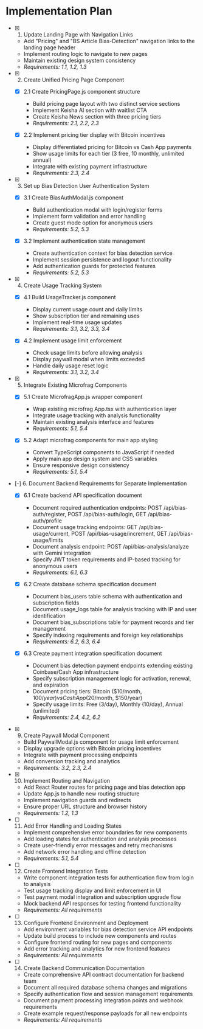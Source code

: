 # Implementation Plan

- [x] 1. Update Landing Page with Navigation Links





  - Add "Pricing" and "BS Article Bias-Detection" navigation links to the landing page header
  - Implement routing logic to navigate to new pages
  - Maintain existing design system consistency
  - _Requirements: 1.1, 1.2, 1.3_

- [x] 2. Create Unified Pricing Page Component






  - [x] 2.1 Create PricingPage.js component structure


    - Build pricing page layout with two distinct service sections
    - Implement Keisha AI section with waitlist CTA
    - Create Keisha News section with three pricing tiers
    - _Requirements: 2.1, 2.2, 2.3_

  - [x] 2.2 Implement pricing tier display with Bitcoin incentives


    - Display differentiated pricing for Bitcoin vs Cash App payments
    - Show usage limits for each tier (3 free, 10 monthly, unlimited annual)
    - Integrate with existing payment infrastructure
    - _Requirements: 2.3, 2.4_

- [x] 3. Set up Bias Detection User Authentication System




  - [x] 3.1 Create BiasAuthModal.js component


    - Build authentication modal with login/register forms
    - Implement form validation and error handling
    - Create guest mode option for anonymous users
    - _Requirements: 5.2, 5.3_

  - [x] 3.2 Implement authentication state management


    - Create authentication context for bias detection service
    - Implement session persistence and logout functionality
    - Add authentication guards for protected features
    - _Requirements: 5.2, 5.3_

- [x] 4. Create Usage Tracking System





  - [x] 4.1 Build UsageTracker.js component


    - Display current usage count and daily limits
    - Show subscription tier and remaining uses
    - Implement real-time usage updates
    - _Requirements: 3.1, 3.2, 3.3, 3.4_

  - [x] 4.2 Implement usage limit enforcement



    - Check usage limits before allowing analysis
    - Display paywall modal when limits exceeded
    - Handle daily usage reset logic
    - _Requirements: 3.1, 3.2, 3.4_

- [x] 5. Integrate Existing Microfrag Components





  - [x] 5.1 Create MicrofragApp.js wrapper component


    - Wrap existing microfrag App.tsx with authentication layer
    - Integrate usage tracking with analysis functionality
    - Maintain existing analysis interface and features
    - _Requirements: 5.1, 5.4_

  - [x] 5.2 Adapt microfrag components for main app styling


    - Convert TypeScript components to JavaScript if needed
    - Apply main app design system and CSS variables
    - Ensure responsive design consistency
    - _Requirements: 5.1, 5.4_

- [-] 6. Document Backend Requirements for Separate Implementation




  - [x] 6.1 Create backend API specification document

    - Document required authentication endpoints: POST /api/bias-auth/register, POST /api/bias-auth/login, GET /api/bias-auth/profile
    - Document usage tracking endpoints: GET /api/bias-usage/current, POST /api/bias-usage/increment, GET /api/bias-usage/limits
    - Document analysis endpoint: POST /api/bias-analysis/analyze with Gemini integration
    - Specify JWT token requirements and IP-based tracking for anonymous users
    - _Requirements: 6.1, 6.3_

  - [x] 6.2 Create database schema specification document


    - Document bias_users table schema with authentication and subscription fields
    - Document usage_logs table for analysis tracking with IP and user identification
    - Document bias_subscriptions table for payment records and tier management
    - Specify indexing requirements and foreign key relationships
    - _Requirements: 6.2, 6.3, 6.4_

  - [x] 6.3 Create payment integration specification document






    - Document bias detection payment endpoints extending existing Coinbase/Cash App infrastructure
    - Specify subscription management logic for activation, renewal, and expiration
    - Document pricing tiers: Bitcoin ($10/month, $100/year) vs Cash App ($20/month, $150/year)
    - Specify usage limits: Free (3/day), Monthly (10/day), Annual (unlimited)
    - _Requirements: 2.4, 4.2, 6.2_

- [x] 9. Create Paywall Modal Component









  - Build PaywallModal.js component for usage limit enforcement
  - Display upgrade options with Bitcoin pricing incentives
  - Integrate with payment processing endpoints
  - Add conversion tracking and analytics
  - _Requirements: 3.2, 2.3, 2.4_

- [x] 10. Implement Routing and Navigation









  - Add React Router routes for pricing page and bias detection app
  - Update App.js to handle new routing structure
  - Implement navigation guards and redirects
  - Ensure proper URL structure and browser history
  - _Requirements: 1.2, 1.3_

- [ ] 11. Add Error Handling and Loading States







  - Implement comprehensive error boundaries for new components
  - Add loading states for authentication and analysis processes
  - Create user-friendly error messages and retry mechanisms
  - Add network error handling and offline detection
  - _Requirements: 5.1, 5.4_

- [ ] 12. Create Frontend Integration Tests
  - Write component integration tests for authentication flow from login to analysis
  - Test usage tracking display and limit enforcement in UI
  - Test payment modal integration and subscription upgrade flow
  - Mock backend API responses for testing frontend functionality
  - _Requirements: All requirements_

- [ ] 13. Configure Frontend Environment and Deployment
  - Add environment variables for bias detection service API endpoints
  - Update build process to include new components and routes
  - Configure frontend routing for new pages and components
  - Add error tracking and analytics for new frontend features
  - _Requirements: All requirements_

- [ ] 14. Create Backend Communication Documentation
  - Create comprehensive API contract documentation for backend team
  - Document all required database schema changes and migrations
  - Specify authentication flow and session management requirements
  - Document payment processing integration points and webhook requirements
  - Create example request/response payloads for all new endpoints
  - _Requirements: All requirements_